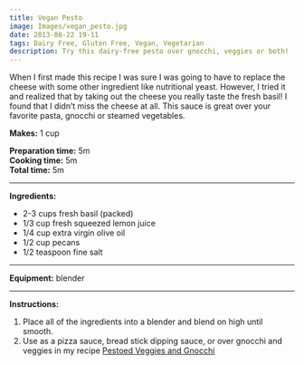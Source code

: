 ```yaml
---
title: Vegan Pesto
image: Images/vegan_pesto.jpg
date: 2013-08-22 19-11
tags: Dairy Free, Gluten Free, Vegan, Vegetarian
description: Try this dairy-free pesto over gnocchi, veggies or both!
---
```

When I first made this recipe I was sure I was going to have to replace the cheese with some other ingredient like nutritional yeast. However, I tried it and realized that by taking out the cheese you really taste the fresh basil! I found that I didn’t miss the cheese at all. This sauce is great over your favorite pasta, gnocchi or steamed vegetables. 


**Makes:** 1 cup  

**Preparation time:** 5m  
**Cooking time:** 5m  
**Total time:** 5m

---

**Ingredients:**

- 2-3  cups fresh basil (packed)
- 1/3 cup fresh squeezed lemon juice
- 1/4 cup extra virgin olive oil
- 1/2 cup pecans
- 1/2 teaspoon fine salt


---

**Equipment:** blender

---

**Instructions:**

1. Place all of the ingredients into a blender and blend on high until smooth.
1. Use as a pizza sauce, bread stick dipping sauce, or  over gnocchi and veggies in my recipe [Pestoed Veggies and Gnocchi](https://wafflehearts.com/recipes/pestoed_veggies_and_gnocchi/)

